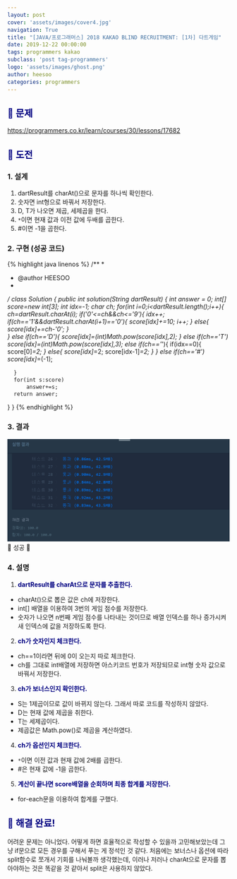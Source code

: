 ```yaml
---
layout: post
cover: 'assets/images/cover4.jpg'
navigation: True
title: "[JAVA/프로그래머스] 2018 KAKAO BLIND RECRUITMENT: [1차] 다트게임"
date: 2019-12-22 00:00:00
tags: programmers kakao
subclass: 'post tag-programmers'
logo: 'assets/images/ghost.png'
author: heesoo
categories: programmers
---
```

## <span style="color:navy">👀 문제</span>
<https://programmers.co.kr/learn/courses/30/lessons/17682>

## <span style="color:navy">👊 도전</span>

### 1. 설계
1. dartResult를 charAt()으로 문자를 하나씩 확인한다.
2. 숫자면 int형으로 바꿔서 저장한다.
3. D, T가 나오면 제곱, 세제곱을 한다.
4. `*`이면 현재 값과 이전 값에 두배를 곱한다.
5. #이면 -1을 곱한다.

### 2. 구현 (성공 코드)
{% highlight java linenos %}
/**
 *
 * @author HEESOO
 *
 */
 class Solution {
  public int solution(String dartResult) {
      int answer = 0;
      int[] score=new int[3];
      int idx=-1;
      char ch;
      for(int i=0;i<dartResult.length();i++){
          ch=dartResult.charAt(i);
          if('0'<=ch&&ch<='9'){
              idx++;
              if(ch=='1'&&dartResult.charAt(i+1)=='0'){
                  score[idx]+=10;
                  i++;
              }
              else{
                 score[idx]+=ch-'0';
              }                  
          }
          else if(ch=='D'){
              score[idx]=(int)Math.pow(score[idx],2);
          }
          else if(ch=='T')
              score[idx]=(int)Math.pow(score[idx],3);
          else if(ch=='*'){
              if(idx==0){
                  score[0]*=2;
              }
              else{
                  score[idx]*=2;
                  score[idx-1]*=2;
              }
          }
          else if(ch=='#')
              score[idx]*=(-1);

      }
      for(int s:score)
          answer+=s;
      return answer;
  }
}
 {% endhighlight %}

### 3. 결과
![실행결과](./assets/images/191222_1.PNG)
🤟 성공 🤟

### 4. 설명
1. **<span style="color:navy">dartResult를 charAt으로 문자를 추출한다.</span>**
- charAt()으로 뽑은 값은 ch에 저장한다.
- int[] 배열을 이용하여 3번의 게임 점수를 저장한다.
- 숫자가 나오면 n번째 게임 점수를 나타내는 것이므로 배열 인덱스를 하나 증가시켜 새 인덱스에 값을 저장하도록 한다.
2. **<span style="color:navy">ch가 숫자인지 체크한다.</span>**
- ch==1이라면 뒤에 0이 오는지 따로 체크한다.
- ch를 그대로 int배열에 저장하면 아스키코드 번호가 저장되므로 int형 숫자 값으로 바꿔서 저장한다.
3. **<span style="color:navy">ch가 보너스인지 확인한다.</span>**
- S는 1제곱이므로 값이 바뀌지 않는다. 그래서 따로 코드를 작성하지 않았다.
- D는 현재 값에 제곱을 취한다.
- T는 세제곱이다.
- 제곱값은 Math.pow()로 제곱을 계산하였다.
4. **<span style="color:navy">ch가 옵션인지 체크한다.</span>**
- `*`이면 이전 값과 현재 값에 2배를 곱한다.
- #은 현재 값에 -1을 곱한다.
5. **<span style="color:navy">계산이 끝나면 score배열을 순회하며 최종 합계를 저장한다.</span>**
- for-each문을 이용하여 합계를 구했다.

## <span style="color:navy">👏 해결 완료!</span>
어려운 문제는 아니었다. 어떻게 하면 효율적으로 작성할 수 있을까 고민해보았는데 그냥 if문으로 모든 경우를 구해서 푸는 게 정석인 것 같다. 처음에는 보너스나 옵션에 따라 split함수로 쪼개서 기회를 나눠볼까 생각했는데, 이러나 저러나 charAt으로 문자를 뽑아야하는 것은 똑같을 것 같아서 split은 사용하지 않았다.
